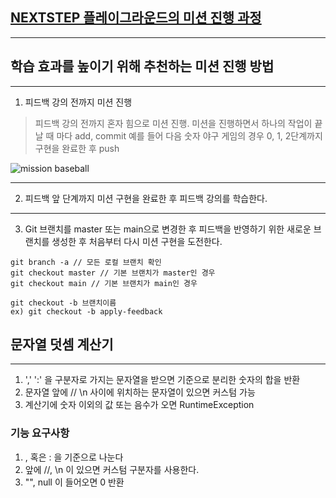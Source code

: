 ## [NEXTSTEP 플레이그라운드의 미션 진행 과정](https://github.com/next-step/nextstep-docs/blob/master/playground/README.md)

---
## 학습 효과를 높이기 위해 추천하는 미션 진행 방법

---
1. 피드백 강의 전까지 미션 진행 
> 피드백 강의 전까지 혼자 힘으로 미션 진행. 미션을 진행하면서 하나의 작업이 끝날 때 마다 add, commit
> 예를 들어 다음 숫자 야구 게임의 경우 0, 1, 2단계까지 구현을 완료한 후 push

![mission baseball](https://raw.githubusercontent.com/next-step/nextstep-docs/master/playground/images/mission_baseball.png)

---
2. 피드백 앞 단계까지 미션 구현을 완료한 후 피드백 강의를 학습한다.

---
3. Git 브랜치를 master 또는 main으로 변경한 후 피드백을 반영하기 위한 새로운 브랜치를 생성한 후 처음부터 다시 미션 구현을 도전한다.

```
git branch -a // 모든 로컬 브랜치 확인
git checkout master // 기본 브랜치가 master인 경우
git checkout main // 기본 브랜치가 main인 경우

git checkout -b 브랜치이름
ex) git checkout -b apply-feedback
```

## 문자열 덧셈 계산기

---
1. ',' ':' 을 구분자로 가지는 문자열을 받으면 기준으로 분리한 숫자의 합을 반환
2. 문자열 앞에 // \n 사이에 위치하는 문자열이 있으면 커스텀 가능
3. 계산기에 숫자 이외의 값 또는 음수가 오면 RuntimeException

### 기능 요구사항
1. , 혹은 : 을 기준으로 나눈다
2. 앞에 //, \n 이 있으면 커스텀 구분자를 사용한다.
3. "", null 이 들어오면 0 반환












